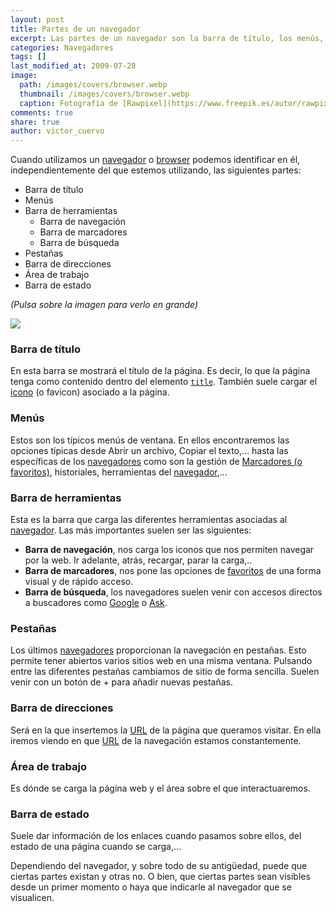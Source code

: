 ```yaml
---
layout: post
title: Partes de un navegador
excerpt: Las partes de un navegador son la barra de título, los menús, la barra de herramientas, pestañas, barra de menú, área de trabajo y barra de estado.
categories: Navegadores
tags: []
last_modified_at: 2009-07-28
image:
  path: /images/covers/browser.webp
  thumbnail: /images/covers/browser.webp
  caption: Fotografía de [Rawpixel](https://www.freepik.es/autor/rawpixel-com)
comments: true
share: true
author: victor_cuervo
---
```


Cuando utilizamos un [navegador](https://www.ayudaenlaweb.com/navegadores/que-es-un-navegador/) o [browser](https://www.ayudaenlaweb.com/navegadores/que-es-un-navegador/) podemos identificar en él, independientemente del que estemos utilizando, las siguientes partes:

- Barra de título
- Menús
- Barra de herramientas
	- Barra de navegación
	- Barra de marcadores
	- Barra de búsqueda
- Pestañas
- Barra de direcciones
- Área de trabajo
- Barra de estado

_(Pulsa sobre la imagen para verlo en grande)_


![](https://www.ayudaenlaweb.com/wp-content/uploads/2009/07/partes_de_un_navegador-300x177.png)


### Barra de título


En esta barra se mostrará el título de la página. Es decir, lo que la página tenga como contenido dentro del elemento [`title`](https://w3api.com/HTML/title/). También suele cargar el [icono](https://lineadecodigo.com/html/icono-en-la-barra-de-navegacion/) (o favicon) asociado a la página.


### Menús


Estos son los típicos menús de ventana. En ellos encontraremos las opciones típicas desde Abrir un archivo, Copiar el texto,… hasta las específicas de los [navegadores](https://www.ayudaenlaweb.com/navegadores/que-es-un-navegador/) como son la gestión de [Marcadores (o favoritos)](https://www.ayudaenlaweb.com/navegadores/que-son-los-favoritos-en-un-navegador/), historiales, herramientas del [navegador](https://www.ayudaenlaweb.com/navegadores/que-es-un-navegador/),…


### Barra de herramientas


Esta es la barra que carga las diferentes herramientas asociadas al [navegador](https://www.ayudaenlaweb.com/navegadores/que-es-un-navegador/). Las más importantes suelen ser las siguientes:

- **Barra de navegación**, nos carga los iconos que nos permiten navegar por la web. Ir adelante, atrás, recargar, parar la carga,..
- **Barra de marcadores**, nos pone las opciones de [favoritos](https://www.ayudaenlaweb.com/navegadores/que-son-los-favoritos-en-un-navegador/) de una forma visual y de rápido acceso.
- **Barra de búsqueda**, los navegadores suelen venir con accesos directos a buscadores como [Google](http://www.google.com/) o [Ask](http://www.ask.com/).

### Pestañas


Los últimos [navegadores](https://www.ayudaenlaweb.com/navegadores/que-es-un-navegador/) proporcionan la navegación en pestañas. Esto permite tener abiertos varios sitios web en una misma ventana. Pulsando entre las diferentes pestañas cambiamos de sitio de forma sencilla. Suelen venir con un botón de + para añadir nuevas pestañas.


### Barra de direcciones


Será en la que insertemos la [URL](https://www.ayudaenlaweb.com/internet-basico/que-es-la-url/) de la página que queramos visitar. En ella iremos viendo en que [URL](https://www.ayudaenlaweb.com/internet-basico/que-es-la-url/) de la navegación estamos constantemente.


### Área de trabajo


Es dónde se carga la página web y el área sobre el que interactuaremos.


### Barra de estado


Suele dar información de los enlaces cuando pasamos sobre ellos, del estado de una página cuando se carga,…


Dependiendo del navegador, y sobre todo de su antigüedad, puede que ciertas partes existan y otras no. O bien, que ciertas partes sean visibles desde un primer momento o haya que indicarle al navegador que se visualicen.

